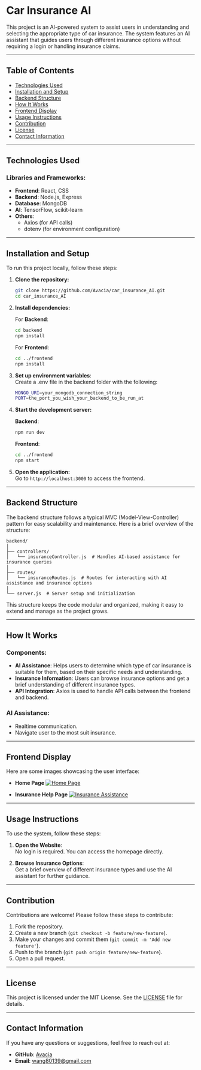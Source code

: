 
# Car Insurance AI

This project is an AI-powered system to assist users in understanding and selecting the appropriate type of car insurance. The system features an AI assistant that guides users through different insurance options without requiring a login or handling insurance claims.

---

## Table of Contents
- [Technologies Used](#technologies-used)
- [Installation and Setup](#installation-and-setup)
- [Backend Structure](#backend-structure)
- [How It Works](#how-it-works)
- [Frontend Display](#frontend-display)
- [Usage Instructions](#usage-instructions)
- [Contribution](#contribution)
- [License](#license)
- [Contact Information](#contact-information)

---

## Technologies Used

### Libraries and Frameworks:
- **Frontend**: React, CSS
- **Backend**: Node.js, Express
- **Database**: MongoDB
- **AI**: TensorFlow, scikit-learn
- **Others**: 
  - Axios (for API calls)
  - dotenv (for environment configuration)

---

## Installation and Setup

To run this project locally, follow these steps:

1. **Clone the repository:**
   ```bash
   git clone https://github.com/Avacia/car_insurance_AI.git
   cd car_insurance_AI
   ```

2. **Install dependencies:**

   For **Backend**:
   ```bash
   cd backend
   npm install
   ```

   For **Frontend**:
   ```bash
   cd ../frontend
   npm install
   ```

3. **Set up environment variables**:  
   Create a .env file in the backend folder with the following:
   ```bash
   MONGO_URI=your_mongodb_connection_string
   PORT=the_port_you_wish_your_backend_to_be_run_at
   ```

4. **Start the development server:**

   **Backend**:
   ```bash
   npm run dev
   ```

   **Frontend**:
   ```bash
   cd ../frontend
   npm start
   ```

5. **Open the application:**  
   Go to `http://localhost:3000` to access the frontend.

---

## Backend Structure

The backend structure follows a typical MVC (Model-View-Controller) pattern for easy scalability and maintenance. Here is a brief overview of the structure:

```
backend/
│
├── controllers/
│   └── insuranceController.js  # Handles AI-based assistance for insurance queries
│
├── routes/
│   └── insuranceRoutes.js  # Routes for interacting with AI assistance and insurance options
|
└── server.js  # Server setup and initialization
```

This structure keeps the code modular and organized, making it easy to extend and manage as the project grows.

---

## How It Works

### Components:
- **AI Assistance**: Helps users to determine which type of car insurance is suitable for them, based on their specific needs and understanding.
- **Insurance Information**: Users can browse insurance options and get a brief understanding of different insurance types.
- **API Integration**: Axios is used to handle API calls between the frontend and backend.

### AI Assistance:
- Realtime communication.
- Navigate user to the most suit insurance.

---

## Frontend Display

Here are some images showcasing the user interface:

- **Home Page**
  [![Home Page](https://youtu.be/qBWqo5ejpss)](https://youtu.be/qBWqo5ejpss)

- **Insurance Help Page**
  [![Insurance Assistance](https://youtu.be/9qdOD0zVJ5c)](https://youtu.be/9qdOD0zVJ5c)

---

## Usage Instructions

To use the system, follow these steps:

1. **Open the Website**:  
   No login is required. You can access the homepage directly.

2. **Browse Insurance Options**:  
   Get a brief overview of different insurance types and use the AI assistant for further guidance.

---

## Contribution

Contributions are welcome! Please follow these steps to contribute:

1. Fork the repository.
2. Create a new branch (`git checkout -b feature/new-feature`).
3. Make your changes and commit them (`git commit -m 'Add new feature'`).
4. Push to the branch (`git push origin feature/new-feature`).
5. Open a pull request.

---

## License

This project is licensed under the MIT License. See the [LICENSE](LICENSE) file for details.

---

## Contact Information

If you have any questions or suggestions, feel free to reach out at:
- **GitHub**: [Avacia](https://github.com/Avacia)
- **Email**: wang80139@gmail.com
